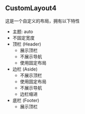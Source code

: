 CustomLayout4
---
这是一个自定义的布局，拥有以下特性

- 主题: auto
- 不固定宽度
- 顶栏 (Header)
  - 展示顶栏
  - 不展示导航
  - 使用固定布局
- 边栏 (Aside)
  - 不展示顶栏
  - 使用固定布局
  - 不展示导航
  - 边栏缩进
- 底栏 (Footer)
  - 展示顶栏


